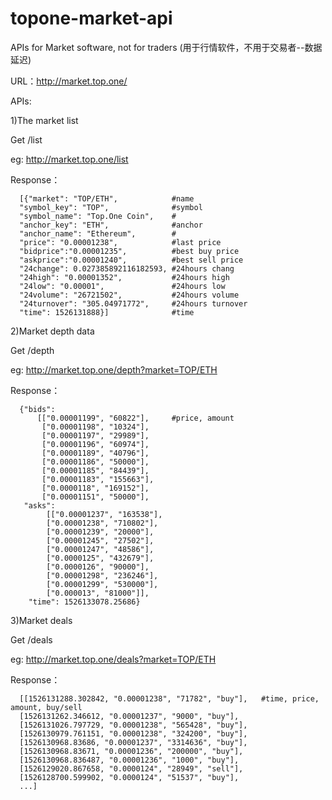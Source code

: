 # topone-market-api
APIs for Market software, not for traders (用于行情软件，不用于交易者--数据延迟)

URL：http://market.top.one/


APIs:

1)The market list

Get /list

eg: http://market.top.one/list

Response：

      [{"market": "TOP/ETH",            #name
      "symbol_key": "TOP",              #symbol
      "symbol_name": "Top.One Coin",    #
      "anchor_key": "ETH",              #anchor
      "anchor_name": "Ethereum",        #
      "price": "0.00001238",            #last price
      "bidprice":"0.00001235",          #best buy price
      "askprice":"0.00001240",          #best sell price
      "24change": 0.027385892116182593, #24hours chang
      "24high": "0.00001352",           #24hours high
      "24low": "0.00001",               #24hours low
      "24volume": "26721502",           #24hours volume
      "24turnover": "305.04971772",     #24hours turnover
      "time": 1526131888}]              #time


2)Market depth data

Get /depth

eg: http://market.top.one/depth?market=TOP/ETH

Response：

      {"bids":
          [["0.00001199", "60822"],     #price, amount
           ["0.00001198", "10324"], 
           ["0.00001197", "29989"],
           ["0.00001196", "60974"], 
           ["0.00001189", "40796"], 
           ["0.00001186", "50000"],
           ["0.00001185", "84439"],
           ["0.00001183", "155663"],
           ["0.0000118", "169152"], 
           ["0.00001151", "50000"],
       "asks":
            [["0.00001237", "163538"], 
            ["0.00001238", "710802"], 
            ["0.00001239", "20000"], 
            ["0.00001245", "27502"],
            ["0.00001247", "48586"], 
            ["0.0000125", "432679"],
            ["0.0000126", "90000"],
            ["0.00001298", "236246"],
            ["0.00001299", "530000"], 
            ["0.000013", "81000"]], 
        "time": 1526133078.25686}

3)Market deals

Get /deals

eg: http://market.top.one/deals?market=TOP/ETH

Response：

      [[1526131288.302842, "0.00001238", "71782", "buy"],   #time, price, amount, buy/sell
      [1526131262.346612, "0.00001237", "9000", "buy"], 
      [1526131026.797729, "0.00001238", "565428", "buy"], 
      [1526130979.761151, "0.00001238", "324200", "buy"], 
      [1526130968.83686, "0.00001237", "3314636", "buy"],
      [1526130968.83671, "0.00001236", "200000", "buy"],
      [1526130968.836487, "0.00001236", "1000", "buy"],
      [1526129020.867658, "0.0000124", "28949", "sell"],
      [1526128700.599902, "0.0000124", "51537", "buy"], 
      ...]
